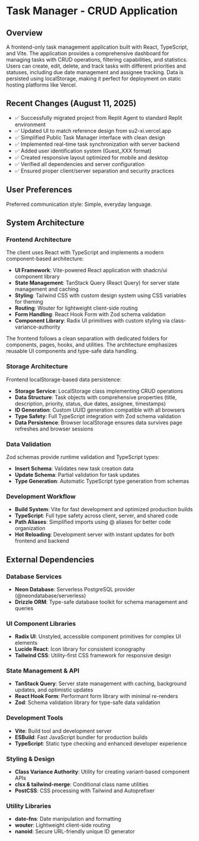 # Task Manager - CRUD Application

## Overview

A frontend-only task management application built with React, TypeScript, and Vite. The application provides a comprehensive dashboard for managing tasks with CRUD operations, filtering capabilities, and statistics. Users can create, edit, delete, and track tasks with different priorities and statuses, including due date management and assignee tracking. Data is persisted using localStorage, making it perfect for deployment on static hosting platforms like Vercel.

## Recent Changes (August 11, 2025)

- ✅ Successfully migrated project from Replit Agent to standard Replit environment
- ✅ Updated UI to match reference design from su2-xi.vercel.app
- ✅ Simplified Public Task Manager interface with clean design
- ✅ Implemented real-time task synchronization with server backend
- ✅ Added user identification system (Guest_XXX format)
- ✅ Created responsive layout optimized for mobile and desktop
- ✅ Verified all dependencies and server configuration
- ✅ Ensured proper client/server separation and security practices

## User Preferences

Preferred communication style: Simple, everyday language.

## System Architecture

### Frontend Architecture

The client uses React with TypeScript and implements a modern component-based architecture:

- **UI Framework**: Vite-powered React application with shadcn/ui component library
- **State Management**: TanStack Query (React Query) for server state management and caching
- **Styling**: Tailwind CSS with custom design system using CSS variables for theming
- **Routing**: Wouter for lightweight client-side routing
- **Form Handling**: React Hook Form with Zod schema validation
- **Component Library**: Radix UI primitives with custom styling via class-variance-authority

The frontend follows a clean separation with dedicated folders for components, pages, hooks, and utilities. The architecture emphasizes reusable UI components and type-safe data handling.

### Storage Architecture

Frontend localStorage-based data persistence:

- **Storage Service**: LocalStorage class implementing CRUD operations
- **Data Structure**: Task objects with comprehensive properties (title, description, priority, status, due dates, assignee, timestamps)
- **ID Generation**: Custom UUID generation compatible with all browsers
- **Type Safety**: Full TypeScript integration with Zod schema validation
- **Data Persistence**: Browser localStorage ensures data survives page refreshes and browser sessions

### Data Validation

Zod schemas provide runtime validation and TypeScript types:

- **Insert Schema**: Validates new task creation data
- **Update Schema**: Partial validation for task updates
- **Type Generation**: Automatic TypeScript type generation from schemas

### Development Workflow

- **Build System**: Vite for fast development and optimized production builds
- **TypeScript**: Full type safety across client, server, and shared code
- **Path Aliases**: Simplified imports using @ aliases for better code organization
- **Hot Reloading**: Development server with instant updates for both frontend and backend

## External Dependencies

### Database Services
- **Neon Database**: Serverless PostgreSQL provider (@neondatabase/serverless)
- **Drizzle ORM**: Type-safe database toolkit for schema management and queries

### UI Component Libraries
- **Radix UI**: Unstyled, accessible component primitives for complex UI elements
- **Lucide React**: Icon library for consistent iconography
- **Tailwind CSS**: Utility-first CSS framework for responsive design

### State Management & API
- **TanStack Query**: Server state management with caching, background updates, and optimistic updates
- **React Hook Form**: Performant form library with minimal re-renders
- **Zod**: Schema validation library for type-safe data validation

### Development Tools
- **Vite**: Build tool and development server
- **ESBuild**: Fast JavaScript bundler for production builds
- **TypeScript**: Static type checking and enhanced developer experience

### Styling & Design
- **Class Variance Authority**: Utility for creating variant-based component APIs
- **clsx & tailwind-merge**: Conditional class name utilities
- **PostCSS**: CSS processing with Tailwind and Autoprefixer

### Utility Libraries
- **date-fns**: Date manipulation and formatting
- **wouter**: Lightweight client-side routing
- **nanoid**: Secure URL-friendly unique ID generator